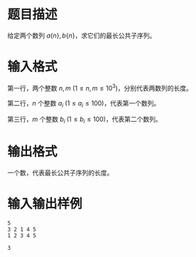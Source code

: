 # 题目描述

给定两个数列 $a \{n \},b \{n \}$，求它们的最长公共子序列。

# 输入格式

第一行，两个整数 $n,m~(1 \leq n,m \leq {10}^3)$，分别代表两数列的长度。

第二行，$n$ 个整数 $a_i~(1 \leq a_i \leq 100)$，代表第一个数列。

第三行，$m$ 个整数 $b_i~(1 \leq b_i \leq 100)$，代表第二个数列。

# 输出格式

一个数，代表最长公共子序列的长度。

# 输入输出样例

```input1
5
3 2 1 4 5
1 2 3 4 5
```

```output1
3
```
